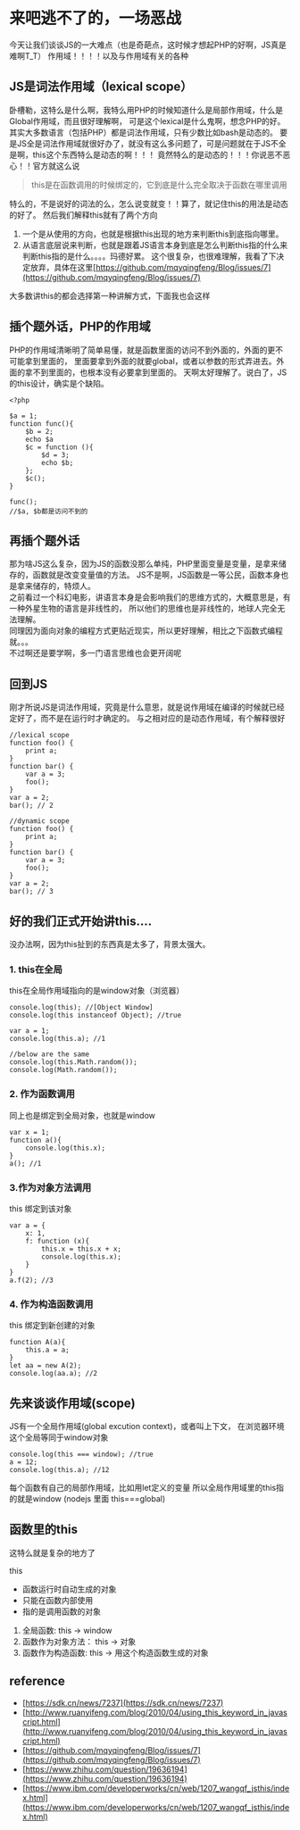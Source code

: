 # 来吧逃不了的，一场恶战
今天让我们谈谈JS的一大难点（也是奇葩点，这时候才想起PHP的好啊，JS真是难啊T_T）
作用域！！！！以及与作用域有关的各种

## JS是词法作用域（lexical scope）
卧槽勒，这特么是什么啊，我特么用PHP的时候知道什么是局部作用域，什么是Global作用域，而且很好理解啊，
可是这个lexical是什么鬼啊，想念PHP的好。其实大多数语言（包括PHP）都是词法作用域，只有少数比如bash是动态的。
要是JS全是词法作用域就很好办了，就没有这么多问题了，可是问题就在于JS不全是啊，this这个东西特么是动态的啊！！！
竟然特么的是动态的！！！你说恶不恶心！！官方就这么说

> this是在函数调用的时候绑定的，它到底是什么完全取决于函数在哪里调用  

特么的，不是说好的词法的么，怎么说变就变！！算了，就记住this的用法是动态的好了。
然后我们解释this就有了两个方向

1. 一个是从使用的方向，也就是根据this出现的地方来判断this到底指向哪里。
2. 从语言底层说来判断，也就是跟着JS语言本身到底是怎么判断this指的什么来判断this指的是什么。。。。玛德好累。
这个很复杂，也很难理解，我看了下决定放弃，具体在这里[https://github.com/mqyqingfeng/Blog/issues/7](https://github.com/mqyqingfeng/Blog/issues/7)

大多数讲this的都会选择第一种讲解方式，下面我也会这样

## 插个题外话，PHP的作用域
PHP的作用域清晰明了简单易懂，就是函数里面的访问不到外面的，外面的更不可能拿到里面的，
里面要拿到外面的就要global，或者以参数的形式弄进去。外面的拿不到里面的，也根本没有必要拿到里面的。
天啊太好理解了。说白了，JS的this设计，确实是个缺陷。
```
<?php

$a = 1;
function func(){
	$b = 2;
	echo $a
	$c = function (){
		$d = 3;
		echo $b;
	};
	$c();
}

func();
//$a, $b都是访问不到的
```
## 再插个题外话
那为啥JS这么复杂，因为JS的函数没那么单纯，PHP里面变量是变量，是拿来储存的，函数就是改变变量值的方法。
JS不是啊，JS函数是一等公民，函数本身也是拿来储存的，特烦人。  
之前看过一个科幻电影，讲语言本身是会影响我们的思维方式的，大概意思是，有一种外星生物的语言是非线性的，
所以他们的思维也是非线性的，地球人完全无法理解。  
同理因为面向对象的编程方式更贴近现实，所以更好理解，相比之下函数式编程就。。。  
不过啊还是要学啊，多一门语言思维也会更开阔呢

## 回到JS
刚才所说JS是词法作用域，究竟是什么意思，就是说作用域在编译的时候就已经定好了，而不是在运行时才确定的。
与之相对应的是动态作用域，有个解释很好
```
//lexical scope
function foo() {
	print a;  
} 
function bar() { 
	var a = 3; 
	foo(); 
}
var a = 2;
bar(); // 2
```
```
//dynamic scope
function foo() {
	print a;  
} 
function bar() { 
	var a = 3; 
	foo(); 
}
var a = 2;
bar(); // 3

```
## 好的我们正式开始讲this....
没办法啊，因为this扯到的东西真是太多了，背景太强大。

### 1. this在全局
this在全局作用域指向的是window对象（浏览器）
```
console.log(this); //[Object Window]
console.log(this instanceof Object); //true

var a = 1;
console.log(this.a); //1

//below are the same
console.log(this.Math.random());
console.log(Math.random()); 
```

### 2. 作为函数调用
同上也是绑定到全局对象，也就是window
```
var x = 1;
function a(){
	console.log(this.x);
}
a(); //1
```

### 3.作为对象方法调用
this 绑定到该对象
```
var a = {
	x: 1,
	f: function (x){
		this.x = this.x + x;
		console.log(this.x);
	}
}
a.f(2); //3
```

### 4. 作为构造函数调用
this 绑定到新创建的对象
```
function A(a){
	this.a = a;
}
let aa = new A(2);
console.log(aa.a); //2
```


## 先来谈谈作用域(scope)
JS有一个全局作用域(global excution context)，或者叫上下文，
在浏览器环境这个全局等同于window对象
```
console.log(this === window); //true
a = 12;
console.log(this.a); //12
```
每个函数有自己的局部作用域，比如用let定义的变量
所以全局作用域里的this指的就是window (nodejs 里面 this===global)

## 函数里的this
这特么就是复杂的地方了




this 
- 函数运行时自动生成的对象
- 只能在函数内部使用
- 指的是调用函数的对象

1. 全局函数: this -> window
2. 函数作为对象方法： this -> 对象
3. 函数作为构造函数: this -> 用这个构造函数生成的对象


## reference
- [https://sdk.cn/news/7237](https://sdk.cn/news/7237)
- [http://www.ruanyifeng.com/blog/2010/04/using_this_keyword_in_javascript.html](http://www.ruanyifeng.com/blog/2010/04/using_this_keyword_in_javascript.html)
- [https://github.com/mqyqingfeng/Blog/issues/7](https://github.com/mqyqingfeng/Blog/issues/7)
- [https://www.zhihu.com/question/19636194](https://www.zhihu.com/question/19636194)
- [https://www.ibm.com/developerworks/cn/web/1207_wangqf_jsthis/index.html](https://www.ibm.com/developerworks/cn/web/1207_wangqf_jsthis/index.html)